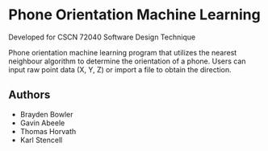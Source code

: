 # Phone Orientation Machine Learning 
Developed for CSCN 72040 Software Design Technique 

Phone orientation machine learning program that utilizes the nearest neighbour algorithm to determine the orientation of a phone. Users can input raw point data (X, Y, Z) or import a file to obtain the direction.
## Authors

- Brayden Bowler
- Gavin Abeele 
- Thomas Horvath
- Karl Stencell 

